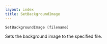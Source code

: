 ```yaml
---
layout: index
title: SetBackgroundImage
---
```


    SetBackgroundImage (filename)

Sets the background image to the specified file.
